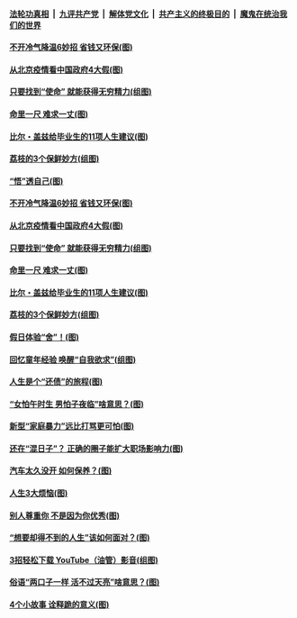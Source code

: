 

####  [法轮功真相](../../../../basic/blob/master/README.md?t=06222002) &nbsp;|&nbsp; [九评共产党](../../../../9ping.md/blob/master/README.md?t=06222002) &nbsp;|&nbsp; [解体党文化](../../../../jtdwh.md/blob/master/README.md?t=06222002)  &nbsp;|&nbsp; [共产主义的终极目的](../../../../gczydzjmd.md/blob/master/README.md?t=06222002) &nbsp;|&nbsp; [魔鬼在统治我们的世界](../../../../mgztzwmdsj.md/blob/master/README.md?t=06222002) 

#### [不开冷气降温6妙招 省钱又环保(图)](../pages/p8/937329.md?t=06222002) 

#### [从北京疫情看中国政府4大假(图)](../pages/p8/937196.md?t=06222002) 

#### [只要找到“使命” 就能获得无穷精力(组图)](../pages/p8/937159.md?t=06222002) 

#### [命里一尺 难求一丈(图)](../pages/p8/936782.md?t=06222002) 

#### [比尔・盖兹给毕业生的11项人生建议(图)](../pages/p8/936231.md?t=06222002) 

#### [荔枝的3个保鲜妙方(组图)](../pages/p8/936950.md?t=06222002) 

#### [“悟”透自己(图)](../pages/p8/936972.md?t=06222002) 

#### [不开冷气降温6妙招 省钱又环保(图)](../pages/p8/937329.md?t=06222002) 

#### [从北京疫情看中国政府4大假(图)](../pages/p8/937196.md?t=06222002) 

#### [只要找到“使命” 就能获得无穷精力(组图)](../pages/p8/937159.md?t=06222002) 

#### [命里一尺 难求一丈(图)](../pages/p8/936782.md?t=06222002) 

#### [比尔・盖兹给毕业生的11项人生建议(图)](../pages/p8/936231.md?t=06222002) 

#### [荔枝的3个保鲜妙方(组图)](../pages/p8/936950.md?t=06222002) 

#### [假日体验“舍”！(图)](../pages/p8/937183.md?t=06222002) 

#### [回忆童年经验 唤醒“自我欲求”(组图)](../pages/p8/937082.md?t=06222002) 

#### [人生是个“还债”的旅程(图)](../pages/p8/936768.md?t=06222002) 

#### [“女怕午时生 男怕子夜临”啥意思？(图)](../pages/p8/937081.md?t=06222002) 

#### [新型“家庭暴力”远比打骂更可怕(图)](../pages/p8/936230.md?t=06222002) 

#### [还在“混日子”？ 正确的圈子能扩大职场影响力(图)](../pages/p8/937049.md?t=06222002) 

#### [汽车太久没开 如何保养？(图)](../pages/p8/937035.md?t=06222002) 

#### [人生3大烦恼(图)](../pages/p8/936959.md?t=06222002) 

#### [别人尊重你 不是因为你优秀(图)](../pages/p8/936253.md?t=06222002) 

#### [“想要却得不到的人生”该如何面对？(图)](../pages/p8/936933.md?t=06222002) 

#### [3招轻松下载 YouTube（油管）影音(组图)](../pages/p8/936922.md?t=06222002) 

#### [俗语“两口子一样 活不过天亮”啥意思？(图)](../pages/p8/936917.md?t=06222002) 

#### [4个小故事 诠释跪的意义(图)](../pages/p8/936353.md?t=06222002) 

